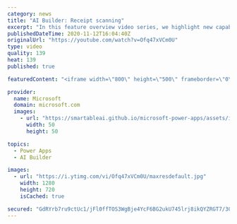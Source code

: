 ```yaml
---
category: news
title: "AI Builder: Receipt scanning"
excerpt: "In this feature overview video series, we highlight new capabilities included in the latest update to AI Builder.  Receipt scanning is a new AI Builder feature that processes receipts to identify and extract information. The AI model identifies receipt data, merchant information, total price, and taxes"
publishedDateTime: 2020-11-12T16:04:40Z
originalUrl: "https://youtube.com/watch?v=Ofq47xVCm0U"
type: video
quality: 139
heat: 139
published: true

featuredContent: "<iframe width=\"800\" height=\"500\" frameborder=\"0\" src=\"https://www.youtube.com/embed/Ofq47xVCm0U\" allow=\"accelerometer; autoplay; encrypted-media; gyroscope; picture-in-picture\" allowfullscreen></iframe>"

provider:
  name: Microsoft
  domain: microsoft.com
  images:
    - url: "https://smartableai.github.io/microsoft-power-apps/assets/images/organizations/microsoft.com-50x50.jpg"
      width: 50
      height: 50

topics:
  - Power Apps
  - AI Builder

images:
  - url: "https://i.ytimg.com/vi/Ofq47xVCm0U/maxresdefault.jpg"
    width: 1280
    height: 720
    isCached: true

secured: "GdRYrb7ru9ctUc1/jFl0ffTOS3WgBje4YcF6BG2ukU745lrj8ikQYZRGT7/30H90zmregwLVAkhSPa/y0f+2gTa8TBcPvNMG5s+ddgilyrnmYDO2wch34oEzQYGjOsIPSKLlmhkmB+uGXPYLv6KWjmoV4ClJD4ty7PxTvAYbRbZNIWLI/HBEEdfL4Y6B03QWYM0GGoYO4hNwHLcleEn5IczVuzbudrmkdbffbRnksnSwaBAFXB7uyPAgcyvB4/eD3nPCrr+Fj53lJwsukZ+CQTTyfK8UAE4BEgLGLgkgjJe9lCKwPoZd++KkBphrRfhkg1SOleWN/88IClbJSKS79CmjpgK+0NEaWqq35czgj6ZZX1kewLF3OwLot2HMkmE0zK3lg/Xs0vu3MJGAaGb8Q74Edi+EjvExTpPvJOwLoxZsqVJ8dM8NOsKmn8uIljBH;WKlTnCxhcyfJVWVU9JLSlg=="
---
```


